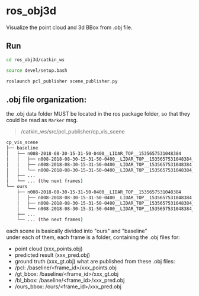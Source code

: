 # ros_obj3d
Visualize the point cloud and 3d BBox from .obj file.
## Run
```bash
cd ros_obj3d/catkin_ws
```
```bash
source devel/setup.bash
```
```bash
roslaunch pcl_publisher scene_publisher.py
```

## .obj file organization:
the .obj data folder MUST be located in the ros package folder, so that they could be read as `Marker` msg.
> /catkin_ws/src/pcl_publisher/cp_vis_scene

```bash
cp_vis_scene
├── baseline
│   ├── n008-2018-08-30-15-31-50-0400__LIDAR_TOP__1535657531048384
│   │   ├── n008-2018-08-30-15-31-50-0400__LIDAR_TOP__1535657531048384_gt.obj
│   │   ├── n008-2018-08-30-15-31-50-0400__LIDAR_TOP__1535657531048384_points.obj
│   │   └── n008-2018-08-30-15-31-50-0400__LIDAR_TOP__1535657531048384_pred.obj
│   ├── ...
│   └── ... (the next frames)
└── ours
    ├── n008-2018-08-30-15-31-50-0400__LIDAR_TOP__1535657531048384
    │   ├── n008-2018-08-30-15-31-50-0400__LIDAR_TOP__1535657531048384_gt.obj     >>> useless
    │   ├── n008-2018-08-30-15-31-50-0400__LIDAR_TOP__1535657531048384_points.obj >>> useless
    │   └── n008-2018-08-30-15-31-50-0400__LIDAR_TOP__1535657531048384_pred.obj
    ├── ...
    └── ... (the next frames)
```

each scene is basically divided into "ours" and "baseline"  
under each of them, each frame is a folder, containing the .obj files for:  
- point cloud       (xxx_points.obj)
- predicted result  (xxx_pred.obj)
- ground truth      (xxx_gt.obj)
what are published from these .obj files:
- /pcl:       /baseline/<frame_id>/xxx_points.obj
- /gt_bbox:   /baseline/<frame_id>/xxx_gt.obj
- /bl_bbox:   /baseline/<frame_id>/xxx_pred.obj
- /ours_bbox: /ours/<frame_id>/xxx_pred.obj

